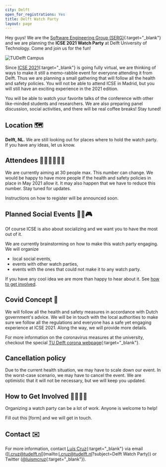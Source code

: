 ```yaml
---
city: Delft
open_for_registrations: Yes
title: Delft Watch Party
layout: page
---
```

Hey guys! We are the [Software Engineering Group (SERG)]{:target="_blank"} and we are planning the **ICSE 2021 Watch Party** at Delft University of Technology. Come and join us for the fun!

![TUDelft Campus](https://upload.wikimedia.org/wikipedia/commons/thumb/c/c7/Library_Delft_University_of_Technology_01.jpg/640px-Library_Delft_University_of_Technology_01.jpg)

Since [ICSE 2021]{:target="_blank"} is going fully virtual, we are thinking of ways to make it still a memo-rabble event for everyone attending it from Delft. Thus we are planning a small gathering that will follow all the health and safety policies. You will not be able to attend ICSE in Madrid, but you will still have an exciting experience in the 2021 edition.

You will be able to watch your favorite talks of the conference with other like-minded students and researchers. We are also preparing panel discussion, social activities, and there will be real coffee breaks! Stay tuned!

## Location 🗺

**Delft, NL.** We are still looking out for places where to hold the watch party. If you have any ideas, let us know.

## Attendees 👩‍💻👩‍🚀🧛‍♂️

We are currently aiming at 30 people max. This number can change. We would be happy to have more people if the health and safety policies in place in May 2021 allow it. It may also happen that we have to reduce this number. Stay tuned for updates.

Instructions on how to register will be announced soon.

<!-- ## Time Bands / Parallel Sessions / Conference Days covered

Which conference days will your watch party cover?
At which time of day is your watch party → which conference time bands are you covering?
Are you providing rooms for all parallel sessions or just selected ones?   -->

## Planned Social Events 🎲🎸🎮

Of course ICSE is also about socializing and we want you to have the most out of it. 

We are currently brainstorming on how to make this watch party engaging.
We will organize
- local social events,
- events with other watch parties,
- events with the ones that could not make it to any watch party.

If you have any cool idea we are more than happy to hear about it. See [how to get involved](#how-to-get-involved).

<!-- ## Pricing
If attendees have to pay for participating at your watch party (e.g. for catering, lunch, coffee, snacks) please describe it in this section. -->

<!-- ## Catering
Please describe in this section whether there will be catering for the participants, such as lunch or dinner, coffee or snacks.
If you do not provide catering, you can use this section to inform participants that they have to bring their food or where there are restaurants around. -->

## Covid Concept 🦠

We will follow all the health and safety measures in accordance with Dutch government's advice. We will be in touch with the local authorities to make sure we follow all the regulations and everyone has a safe yet engaging experience at ICSE 2021. Along the way, we will provide more details.

For more information on the coronavirus measures at the university, checkout the special [TU Delft corona webpage]{:target="_blank"}.

## Cancellation policy

Due to the current health situation, we may have to scale down our event. In the worst-case scenario, we may have to cancel the event. We are optimistic that it will not be necessary, but we will keep you updated.

## How to Get Involved 👷‍♀️👷‍♂️

Organizing a watch party can be a lot of work.
Anyone is welcome to help!

Fill out this [form] and we will get in touch.

## Contact ✉️

For more information, contact [Luís Cruz]{:target="_blank"} via email ([l.cruz@tudelft.nl](mailto:l.cruz@tudelft.nl?subject=Delft Watch Party)) or Twitter ([@luismcruz](https://twitter.com/luismcruz){:target="_blank"}).

[Software Engineering Group (SERG)]: https://se.ewi.tudelft.nl
[Luís Cruz]: https://luiscruz.github.io
<!-- [form]: -->
[ICSE 2021]: https://conf.researchr.org/home/icse-2021
[TU Delft corona webpage]: https://www.tudelft.nl/en/2020/tu-delft/coronavirus/